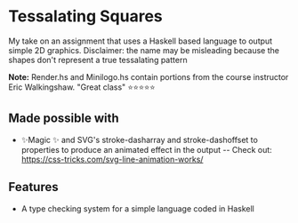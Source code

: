 # Tessalating Squares
My take on an assignment that uses a Haskell based language to output simple 2D graphics.
Disclaimer: the name may be misleading because the shapes don't represent a true tessalating pattern

**Note:** Render.hs and Minilogo.hs contain portions from the course instructor Eric Walkingshaw. 
"Great class" ⭐⭐⭐⭐⭐

## Made possible with
- ✨Magic ✨ and  SVG's stroke-dasharray and stroke-dashoffset to properties to produce an animated effect in the output
-- Check out: https://css-tricks.com/svg-line-animation-works/

## Features
- A type checking system for a simple language coded in Haskell
